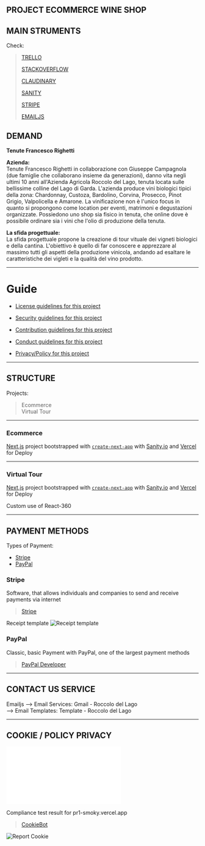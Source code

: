 ## PROJECT ECOMMERCE WINE SHOP

## MAIN STRUMENTS

Check:

> <a href="https://trello.com/roccolodellago/home">TRELLO</a>
> 
> <a href="https://stackoverflow.com/c/roccolo-del-lago">STACKOVERFLOW</a>
> 
> <a href="https://cloudinary.com/console/c-c242171c7ae8312eee9e57ab68f449/media_library/folders/c09f610ad7892531aad5f842988800494c">CLAUDINARY</a>
> 
> <a href="https://www.sanity.io/">SANITY</a>
> 
> <a href="https://stripe.com/it">STRIPE</a>
> 
> <a href="https://dashboard.emailjs.com">EMAILJS</a>
 

## DEMAND

**Tenute Francesco Righetti**

**Azienda:**
<br />
Tenute Francesco Righetti in collaborazione con Giuseppe
Campagnola (due famiglie che collaborano insieme da
generazioni), danno vita negli ultimi 10 anni all'Azienda Agricola
Roccolo del Lago, tenuta locata sulle bellissime colline del Lago
di Garda.
L'azienda produce vini biologici tipici della zona: Chardonnay,
Custoza, Bardolino, Corvina, Prosecco, Pinot Grigio, Valpolicella e
Amarone.
La vinificazione non è l'unico focus in quanto si propongono
come location per eventi, matrimoni e degustazioni organizzate.
Possiedono uno shop sia fisico in tenuta, che online dove è
possibile ordinare sia i vini che l'olio di produzione della tenuta.

**La sfida progettuale:**
<br />
La sfida progettuale propone la creazione di tour vituale dei vigneti biologici e della cantina.
L'obiettivo è quello di far conoscere e apprezzare al massimo tutti gli aspetti della
produzione vinicola, andando ad esaltare le caratteristiche dei vigleti e la qualità del vino
prodotto.

----------------------------------------------------------------

# Guide
* [License guidelines for this project](LICENSE)
* [Security guidelines for this project](docs/SECURITY.md)
* [Contribution guidelines for this project](docs/CONTRIBUTING.md)
* [Conduct guidelines for this project](docs/CODE_OF_CONDUCT.md)

* [Privacy/Policy for this project](docs/PRIVACY_POLICY.md)

----------------------------------------------------------------

## STRUCTURE
Projects:
> Ecommerce
> </br>
> Virtual Tour

----------------------------------------------------------------

### Ecommerce

[Next.js](https://nextjs.org/) project bootstrapped with [`create-next-app`](https://github.com/vercel/next.js/tree/canary/packages/create-next-app)
with [Sanity.io](https://sanity.io) and [Vercel](https://vercel.com/) for Deploy

----------------------------------------------------------------

### Virtual Tour

[Next.js](https://nextjs.org/) project bootstrapped with [`create-next-app`](https://github.com/vercel/next.js/tree/canary/packages/create-next-app)
with [Sanity.io](https://sanity.io) and [Vercel](https://vercel.com/) for Deploy

Custom use of React-360

----------------------------------------------------------------

## PAYMENT METHODS

Types of Payment:
- [Stripe](#stripe)
- [PayPal](#paypal)

### Stripe

Software, that allows individuals and companies to send and receive payments via internet
> <a href="https://stripe.com/it">Stripe</a>

Receipt template
![Receipt template](https://github.com/filippoerbisti/pr1/blob/master/docs/readme/assets/model-receive.PNG?raw=true)

### PayPal

Classic, basic Payment with PayPal, one of the largest payment methods
> <a href="https://developer.paypal.com/home">PayPal Developer</a>

----------------------------------------------------------------

## CONTACT US SERVICE

Emailjs
--> Email Services: Gmail - Roccolo del Lago
<br />
--> Email Templates: Template - Roccolo del Lago

----------------------------------------------------------------

## COOKIE / POLICY PRIVACY

![Privacy/Policy for this project](docs/PRIVACY_POLICY.md)

Compliance test result for pr1-smoky.vercel.app
> <a href="https://www.cookiebot.com/it/">CookieBot</a>

![Report Cookie](https://github.com/filippoerbisti/pr1/blob/master/docs/readme/assets/report-cookie-website.jpg?raw=true)
